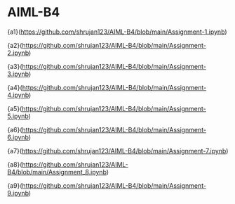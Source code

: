 # AIML-B4
{a1}(https://github.com/shrujan123/AIML-B4/blob/main/Assignment-1.ipynb)

{a2}(https://github.com/shrujan123/AIML-B4/blob/main/Assignment-2.ipynb)

{a3}(https://github.com/shrujan123/AIML-B4/blob/main/Assignment-3.ipynb)

{a4}(https://github.com/shrujan123/AIML-B4/blob/main/Assignment-4.ipynb)

{a5}(https://github.com/shrujan123/AIML-B4/blob/main/Assignment-5.ipynb)

{a6}(https://github.com/shrujan123/AIML-B4/blob/main/Assignment-6.ipynb)

{a7}(https://github.com/shrujan123/AIML-B4/blob/main/Assignment-7.ipynb)

{a8}(https://github.com/shrujan123/AIML-B4/blob/main/Assignment_8.ipynb)

{a9}(https://github.com/shrujan123/AIML-B4/blob/main/Assignment-9.ipynb)
